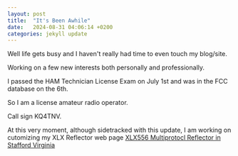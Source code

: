 ```yaml
---
layout: post
title:  "It's Been Awhile"
date:   2024-08-31 04:06:14 +0200
categories: jekyll update
---
```


Well life gets busy and I haven't really had time to even touch my blog/site.

Working on a few new interests both personally and professionally.

I passed the HAM Technician License Exam on July 1st and was in the FCC database on the 6th.

So I am a license amateur radio operator.

Call sign KQ4TNV.

At this very moment, although sidetracked with this update, I am working on cutomizing my XLX Reflector web page <a href="https://xlx556.kq4tnv.net/" target="_blank">XLX556 Multiprotocl Reflector in Stafford Virginia</a>

